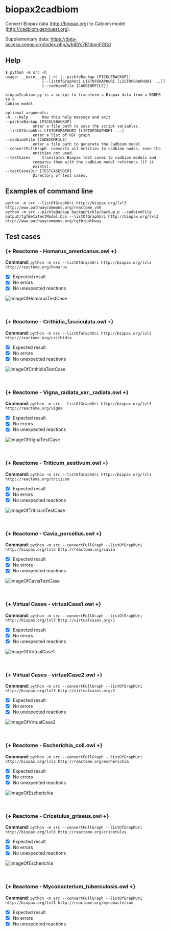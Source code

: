 # biopax2cadbiom

Convert Biopax data (http://biopax.org) to Cabiom model (http://cadbiom.genouest.org).

Supplementary data: https://data-access.cesgo.org/index.php/s/bIbYc7B1dmnFGCd

## Help

	$ python -m src -h
	usage: __main__.py [-h] [--pickleBackup [PICKLEBACKUP]]
					[--listOfGraphUri LISTOFGRAPHURI [LISTOFGRAPHURI ...]]
					[--cadbiomFile [CADBIOMFILE]]

	biopax2cabiom.py is a script to transform a Biopax data from a RDBMS to a
	Cabiom model.

	optional arguments:
	-h, --help		how this help message and exit
	--pickleBackup [PICKLEBACKUP]
				enter a file path to save the script variables.
	--listOfGraphUri LISTOFGRAPHURI [LISTOFGRAPHURI ...]
				enter a list of RDF graph.
	--cadbiomFile [CADBIOMFILE]
				enter a file path to generate the Cadbiom model.
	--convertFullGraph	converts all entities to cadbiom nodes, even the
				entities not used.
	--testCases		translates Biopax test cases to cadbiom models and
				compares them with the cadbiom model reference (if it
				exists).
	--testCasesDir [TESTCASESDIR]
				Directory of test cases.


## Examples of command line

	python -m src --listOfGraphUri http://biopax.org/lvl3 http://www.pathwaycommons.org/reactome_v56
	python -m src --pickleBackup backupPickle/backup.p --cadbiomFile output/tgfBetaTestModel.bcx --listOfGraphUri http://biopax.org/lvl3 http://www.pathwaycommons.org/tgfbrpathway

## Test cases

[//]: # (TESTS_START)
### {+ Reactome - Homarus_americanus.owl +}
__Command__: `python -m src --listOfGraphUri http://biopax.org/lvl3 http://reactome.org/homarus`
  * [x] Expected result
  * [x] No errors
  * [x] No unexpected reactions

![ImageOfHomarusTestCase](testCases/img/homarus.png)

<br/>

### {+ Reactome - Crithidia_fasciculata.owl +}
__Command__: `python -m src --listOfGraphUri http://biopax.org/lvl3 http://reactome.org/crithidia`
  * [x] Expected result
  * [x] No errors
  * [x] No unexpected reactions

![ImageOfCrithidiaTestCase](testCases/img/crithidia.png)

<br/>

### {+ Reactome - Vigna_radiata_var._radiata.owl +}
__Command__: `python -m src --listOfGraphUri http://biopax.org/lvl3 http://reactome.org/vigna`
  * [x] Expected result
  * [x] No errors
  * [x] No unexpected reactions

![ImageOfVignaTestCase](testCases/img/vigna.png)

<br/>

### {+ Reactome - Triticum_aestivum.owl +}
__Command__: `python -m src --listOfGraphUri http://biopax.org/lvl3 http://reactome.org/triticum`
  * [x] Expected result
  * [x] No errors
  * [x] No unexpected reactions

![ImageOfTriticumTestCase](testCases/img/triticum.png)

<br/>

### {+ Reactome - Cavia_porcellus.owl +}
__Command__: `python -m src --convertFullGraph --listOfGraphUri http://biopax.org/lvl3 http://reactome.org/cavia`
  * [x] Expected result
  * [x] No errors
  * [x] No unexpected reactions

![ImageOfCaviaTestCase](testCases/img/cavia.png)

<br/>

### {+ Virtual Cases - virtualCase1.owl +}
__Command__: `python -m src --convertFullGraph --listOfGraphUri http://biopax.org/lvl3 http://virtualcases.org/1`
  * [x] Expected result
  * [x] No errors
  * [x] No unexpected reactions

![ImageOfVirtualCase1](testCases/img/virtualCase1.png)

<br/>

### {+ Virtual Cases - virtualCase2.owl +}
__Command__: `python -m src --convertFullGraph --listOfGraphUri http://biopax.org/lvl3 http://virtualcases.org/2`
  * [x] Expected result
  * [x] No errors
  * [x] No unexpected reactions

![ImageOfVirtualCase2](testCases/img/virtualCase2.png)

<br/>

### {+ Reactome - Escherichia_coli.owl +}
__Command__: `python -m src --convertFullGraph --listOfGraphUri http://biopax.org/lvl3 http://reactome.org/escherichia`
  * [x] Expected result
  * [x] No errors
  * [x] No unexpected reactions

![ImageOfEscherichia](testCases/img/escherichia.png)

<br/>

### {+ Reactome - Cricetulus_griseus.owl +}
__Command__: `python -m src --convertFullGraph --listOfGraphUri http://biopax.org/lvl3 http://reactome.org/cricetulus`
  * [x] Expected result
  * [x] No errors
  * [x] No unexpected reactions

![ImageOfEscherichia](testCases/img/cricetulus.png)

<br/>

### {+ Reactome - Mycobacterium_tuberculosis.owl +}
__Command__: `python -m src --convertFullGraph --listOfGraphUri http://biopax.org/lvl3 http://reactome.org/mycobacterium`
  * [x] Expected result
  * [x] No errors
  * [x] No unexpected reactions

[//]: # (TESTS_END)
